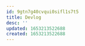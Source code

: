```yaml
---
id: 9gtn7g40cvqui0sifl1s7t5
title: Devlog
desc: ''
updated: 1653213522688
created: 1653213522688
---
```


